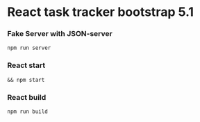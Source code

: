 # React task tracker bootstrap 5.1

### Fake Server with JSON-server

`npm run server`

### React start

`&& npm start`

### React build

`npm run build`